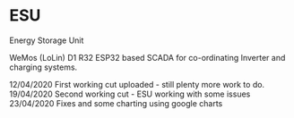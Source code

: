# ESU
Energy Storage Unit

WeMos (LoLin) D1 R32 ESP32 based SCADA for co-ordinating Inverter and charging systems. 

12/04/2020  First working cut uploaded - still plenty more work to do.<br>
19/04/2020  Second working cut - ESU working with some issues<br>
23/04/2020  Fixes and some charting using google charts<br>
